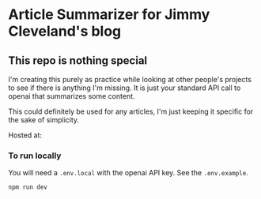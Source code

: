# Article Summarizer for Jimmy Cleveland's blog

## This repo is nothing special
I'm creating this purely as practice while looking at other people's projects to
see if there is anything I'm missing. It is just your standard API call to openai
that summarizes some content.

This could definitely be used for any articles, I'm just keeping it specific for 
the sake of simplicity. 

Hosted at: [](https://gpt-article-summarizer.vercel.app/)

### To run locally
You will need a `.env.local` with the openai API key. See the `.env.example`.

```bash
npm run dev
```


